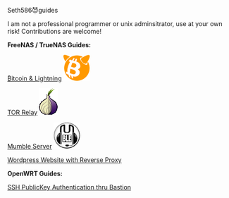 Seth586😈guides

I am not a professional programmer or unix adminsitrator, use at your own risk!
Contributions are welcome!

**FreeNAS / TrueNAS Guides:**

[₿itcoin & Lightning️](FreeNAS/bitcoin/README.md) ![BSDBTC60.png](FreeNAS/bitcoin/images/BSDBTC60.png)

[TOR Relay](FreeNAS/tor_relay/README.md) ![BSDBTC60.png](FreeNAS/tor_relay/images/tor60.png) 

[Mumble Server](FreeNAS/mumble/README.md) ![mumble60.png](FreeNAS/mumble/images/mumble60.png)

[Wordpress Website with Reverse Proxy](FreeNAS/webserver/README.md)

**OpenWRT Guides:**

[SSH PublicKey Authentication thru Bastion](OpenWRT/security/README.md)



